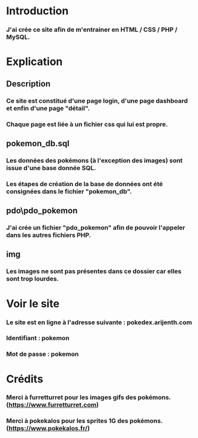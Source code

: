 # Introduction
### J'ai crée ce site afin de m'entrainer en HTML / CSS / PHP / MySQL.


# Explication

## Description
### Ce site est constitué d'une page login, d'une page dashboard et enfin d'une page "détail".
### Chaque page est liée à un fichier css qui lui est propre.

## pokemon_db.sql
### Les données des pokémons (à l'exception des images) sont issue d'une base donnée SQL.
### Les étapes de création de la base de données ont été consignées dans le fichier "pokemon_db".

## pdo\pdo_pokemon
### J'ai crée un fichier "pdo_pokemon" afin de pouvoir l'appeler dans les autres fichiers PHP. 

## img
### Les images ne sont pas présentes dans ce dossier car elles sont trop lourdes.


# Voir le site

### Le site est en ligne à l'adresse suivante : pokedex.arijenth.com
### Identifiant : pokemon
### Mot de passe : pokemon



# Crédits
### Merci à furretturret pour les images gifs des pokémons. (https://www.furretturret.com)
### Merci à pokekalos pour les sprites 1G des pokémons. (https://www.pokekalos.fr/)
